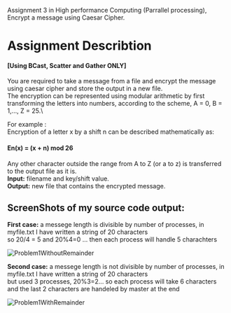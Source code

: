 Assignment 3 in High performance Computing (Parrallel processing), Encrypt a message using Caesar Cipher.

# Assignment Describtion
#### [Using BCast, Scatter and Gather ONLY]

You are required to take a message from a file and encrypt the message using caesar cipher and store the output in a new file.\
The encryption can be represented using modular arithmetic by first transforming the letters into
numbers, according to the scheme, A = 0, B = 1,…, Z = 25.\

For example :\
Encryption of a letter x by
a shift n can be described mathematically as:
#### En(x) = (x + n) mod 26
Any other character outside the range from A to Z (or a to z) is transferred to the output file as it is.\
**Input:** filename and key/shift value.\
**Output:** new file that contains the encrypted message.

## ScreenShots of my source code output:

**First case:** a messege length is divisible by number of processes, in myfile.txt I have written a string of 20 characters\
so 20/4 = 5 and 20%4=0 ... then each process will handle 5 charachters


![Problem1WithoutRemainder](https://user-images.githubusercontent.com/60941223/234660706-87f87601-6741-45e9-8bb1-45a9db6eed31.JPG)


**Second case:** a messege length is not divisible by number of processes, in myfile.txt I have written a string of 20 characters\
but used 3 processes, 20%3=2... so each process will take 6 characters and the last 2 characters are handeled by master at the end

![Problem1WithRemainder](https://user-images.githubusercontent.com/60941223/234662072-3ac9af55-63b2-49be-a2d4-b7fba27351c0.JPG)
